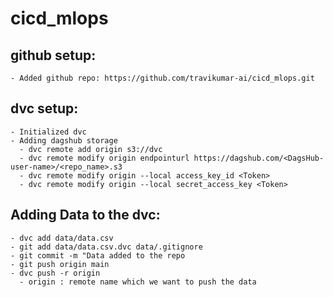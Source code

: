 # cicd_mlops

## github setup:
    - Added github repo: https://github.com/travikumar-ai/cicd_mlops.git

## dvc setup:
    - Initialized dvc
    - Adding dagshub storage
      - dvc remote add origin s3://dvc
      - dvc remote modify origin endpointurl https://dagshub.com/<DagsHub-user-name>/<repo_name>.s3
      - dvc remote modify origin --local access_key_id <Token>
      - dvc remote modify origin --local secret_access_key <Token>
## Adding Data to the dvc:
    - dvc add data/data.csv
    - git add data/data.csv.dvc data/.gitignore
    - git commit -m "Data added to the repo
    - git push origin main
    - dvc push -r origin
      - origin : remote name which we want to push the data
 